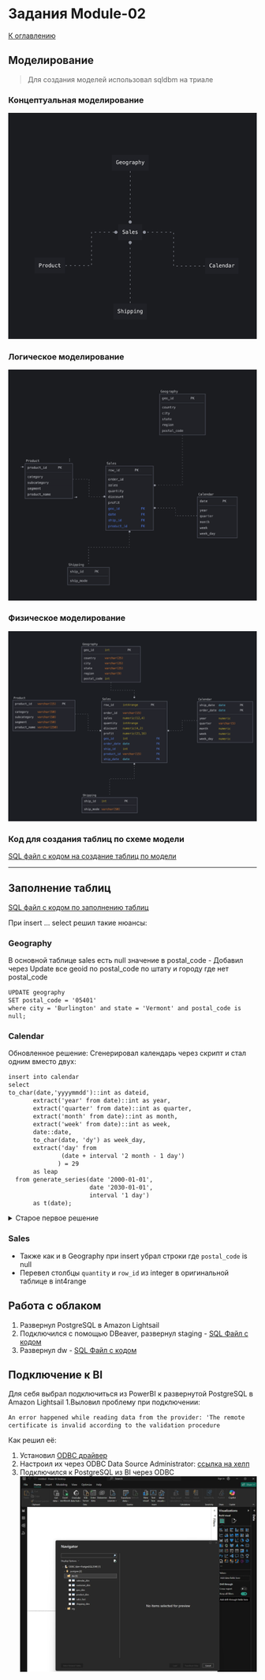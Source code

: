 # Задания Module-02
[К оглавлению](https://github.com/Rusakltd/DE-101/blob/main/readme.md)


## Моделирование
 > Для создания моделей использовал sqldbm на триале

### Концептуальная моделирование
![Conceptual Modeling](conceptual_model.png)

### Логическое моделирование
![Logical Modeling](logical_model.png)

### Физическое моделирование
![Phusical Modeling](physical_model.png)

### Код для создания таблиц по схеме модели
[SQL файл с кодом на создание таблиц по модели](create_tables.sql)
___

## Заполнение таблиц
[SQL файл с кодом по заполнению таблиц](insert_to_tables.sql)

При insert ... select решил такие нюансы:

### Geography
В основной таблице sales есть null значение в postal_code - Добавил через Update все geoid по postal_code по штату и городу где нет postal_code
```
UPDATE geography
SET postal_code = '05401'
where city = 'Burlington' and state = 'Vermont' and postal_code is null;
```

### Calendar
Обновленное решение:
Сгенерировал календарь через скрипт и стал одним вместо двух:
```
insert into calendar
select 
to_char(date,'yyyymmdd')::int as dateid,  
       extract('year' from date)::int as year,
       extract('quarter' from date)::int as quarter,
       extract('month' from date)::int as month,
       extract('week' from date)::int as week,
       date::date,
       to_char(date, 'dy') as week_day,
       extract('day' from
               (date + interval '2 month - 1 day')
              ) = 29
       as leap
  from generate_series(date '2000-01-01',
                       date '2030-01-01',
                       interval '1 day')
       as t(date);
```

<details>
  <summary>Старое первое решение</summary>
  
  Так как у нас два ключа `ship_date` и `order_date`, то тут три возможных варианта:
- Сделать composite key и через него заполнить уник значениями из sales
- Разделить значения по разными столбцам в Calendar для каждого из типов дат
- Разбить каждую строку на две с данными по `ship_date` и `order_date` и добавить тип даты.

Выбрал вариант с `composite key` и столкнулся с проблемой что date не парсится в int4range, так что изменил их на numeric:
```
ALTER TABLE calendar
	ALTER COLUMN year TYPE numeric USING lower(year)::numeric;
	ALTER COLUMN month TYPE numeric USING lower(month)::numeric;
	ALTER COLUMN week TYPE numeric USING lower(week)::numeric;
	ALTER COLUMN week_day TYPE numeric USING lower(week_day)::numeric;
```
</details>

### Sales
- Также как и в Geography при insert убрал строки где `postal_code` is null
- Перевел столбцы `quantity` и `row_id` из integer в оригинальной таблице в
int4range

## Работа с облаком
1. Развернул PostgreSQL в Amazon Lightsail
2. Подключился с помощью DBeaver, развернул staging - [SQL Файл с кодом](stg.orders.sql)
3. Развернул dw - [SQL Файл с кодом](from_stg_to_dw.sql)

## Подключение к BI
Для себя выбрал подключиться из PowerBI к развернутой PostgreSQL в Amazon Lightsail
1.Выловил проблему при подключении:
```
An error happened while reading data from the provider: 'The remote certificate is invalid according to the validation procedure
```
Как решил её:
1. Установил [ODBC драйвер](https://www.postgresql.org/ftp/odbc/releases/)
2. Настроил их через ODBC Data Source Administrator: [ссылка на хелп](https://community.fabric.microsoft.com/t5/Service/The-remote-certificate-is-invalid-according-to-the-validation/m-p/1341281)
3. Подключился к PostgreSQL из BI через ODBC
![Power BI](power_bi.jpeg)